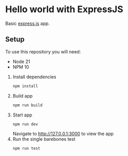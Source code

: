 # Hello world with ExpressJS

Basic [express.js](https://expressjs.com) app.

## Setup

To use this repository you will need:

- Node 21
- NPM 10

1. Install dependencies
   ```bash
   npm install
   ```
2. Build app
   ```bash
   npm run build
   ```
3. Start app
   ```bash
   npm run dev
   ```
   Navigate to http://127.0.0.1:3000 to view the app
4. Run the single barebones test
   ```bash
   npm run test
   ```
